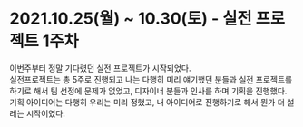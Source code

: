 # 2021.10.25(월) ~ 10.30(토) - 실전 프로젝트 1주차

이번주부터 정말 기다렸던 실전 프로젝트가 시작되었다.<br/>
실전프로젝트는 총 5주로 진행되고 나는 다행히 미리 얘기했던 분들과 실전 프로젝트를 하기로 해서 팀 선정에 문제가 없었고, 디자이너 분들과 인사를 하며 기획을 진행했다.
기획 아이디어는 다행히 우리는 미리 정했고, 내 아이디어로 진행하기로 해서 뭔가 더 설레는 시작이였다.
